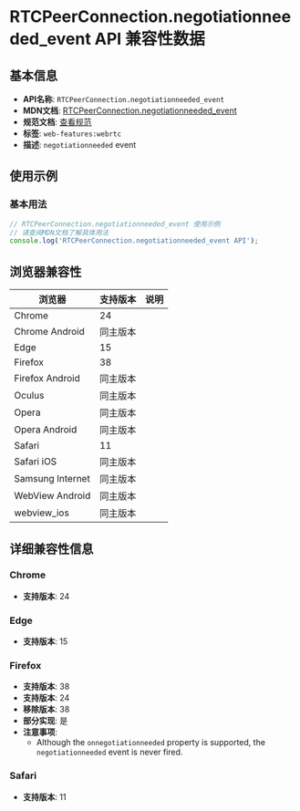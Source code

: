 # RTCPeerConnection.negotiationneeded_event API 兼容性数据

## 基本信息

- **API名称**: `RTCPeerConnection.negotiationneeded_event`
- **MDN文档**: [RTCPeerConnection.negotiationneeded_event](https://developer.mozilla.org/docs/Web/API/RTCPeerConnection/negotiationneeded_event)
- **规范文档**: [查看规范](https://w3c.github.io/webrtc-pc/#dom-rtcpeerconnection-onnegotiationneeded)
- **标签**: `web-features:webrtc`
- **描述**: `negotiationneeded` event

## 使用示例

### 基本用法

```javascript
// RTCPeerConnection.negotiationneeded_event 使用示例
// 请查阅MDN文档了解具体用法
console.log('RTCPeerConnection.negotiationneeded_event API');
```

## 浏览器兼容性

| 浏览器 | 支持版本 | 说明 |
|--------|----------|------|
| Chrome | 24 |  |
| Chrome Android | 同主版本 |  |
| Edge | 15 |  |
| Firefox | 38 |  |
| Firefox Android | 同主版本 |  |
| Oculus | 同主版本 |  |
| Opera | 同主版本 |  |
| Opera Android | 同主版本 |  |
| Safari | 11 |  |
| Safari iOS | 同主版本 |  |
| Samsung Internet | 同主版本 |  |
| WebView Android | 同主版本 |  |
| webview_ios | 同主版本 |  |

## 详细兼容性信息

### Chrome

- **支持版本**: 24

### Edge

- **支持版本**: 15

### Firefox

- **支持版本**: 38
- **支持版本**: 24
- **移除版本**: 38
- **部分实现**: 是
- **注意事项**:
  - Although the `onnegotiationneeded` property is supported, the `negotiationneeded` event is never fired.

### Safari

- **支持版本**: 11

